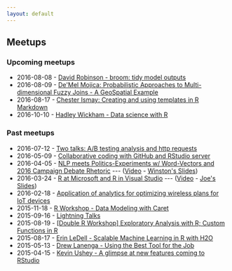 ```yaml
---
layout: default
---
```


## Meetups

### Upcoming meetups

* 2016-08-08 - [David Robinson - broom: tidy model outputs](http://www.meetup.com/portland-r-user-group/events/232708517/)
* 2016-08-09 - [De'Mel Mojica: Probabilistic Approaches to Multi-dimensional Fuzzy Joins - A GeoSpatial Example](http://www.meetup.com/portland-r-user-group/events/230860024/)
* 2016-08-17 - [Chester Ismay: Creating and using templates in R Markdown](http://www.meetup.com/portland-r-user-group/events/231100247/)
* 2016-10-10 - [Hadley Wickham - Data science with R](http://www.meetup.com/portland-r-user-group/events/232680753/)

### Past meetups

* 2016-07-12 - [Two talks: A/B testing analysis and http requests](http://www.meetup.com/portland-r-user-group/events/230200855/)
* 2016-05-09 - [Collaborative coding with GitHub and RStudio server](http://www.meetup.com/portland-r-user-group/events/229099024/)
* 2016-04-05 - [NLP meets Politics-Experiment­s w/ Word-Vectors and 2016 Campaign Debate Rhetoric](http://www.meetup.com/portland-r-user-group/events/229130207/) --- ([Video](https://www.youtube.com/watch?v=3jUhUoCuWHs) - [Winston's Slides](https://github.com/tactical-Data/SlidesPDXDataScienceApril2016))
* 2016-03-24 - [R at Microsoft and R in Visual Studio](http://www.meetup.com/portland-r-user-group/events/229081827/) --- ([Video](https://www.youtube.com/watch?v=tQlzukyC8VY) - [Joe's Slides](http://files.meetup.com/1685557/R%20at%20Microsoft_Portland_RUG.pptx))
* 2016-02-18 - [Application of analytics for optimizing wireless plans for IoT devices](http://www.meetup.com/portland-r-user-group/events/228542752/)
* 2015-11-18 - [R Workshop - Data Modeling with Caret](http://www.meetup.com/portland-r-user-group/events/226400619/)
* 2015-09-16 - [Lightning Talks](http://www.meetup.com/portland-r-user-group/events/221901470/)
* 2015-08-19 - [[Double R Workshop] Exploratory Analysis with R; Custom Functions in R](http://www.meetup.com/portland-r-user-group/events/224290472/)
* 2015-08-17 - [Erin LeDell - Scalable Machine Learning in R with H2O](http://www.meetup.com/portland-r-user-group/events/224100404/)
* 2015-05-13 - [Drew Lanenga - Using the Best Tool for the Job](http://www.meetup.com/portland-r-user-group/events/222210878/)
* 2015-04-15 - [Kevin Ushey - A glimpse at new features coming to RStudio](http://www.meetup.com/portland-r-user-group/events/221612364/)
